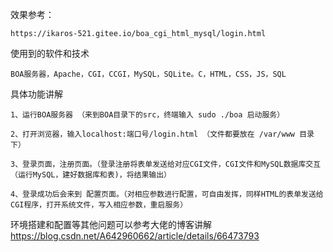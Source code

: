 效果参考：

    https://ikaros-521.gitee.io/boa_cgi_html_mysql/login.html

使用到的软件和技术

	BOA服务器，Apache，CGI，CCGI，MySQL，SQLite。C，HTML，CSS，JS，SQL
	
具体功能讲解

	1、运行BOA服务器 （来到BOA目录下的src，终端输入 sudo ./boa 启动服务）
	
	2、打开浏览器，输入localhost:端口号/login.html （文件都要放在 /var/www 目录下）
	
	3、登录页面，注册页面。（登录注册将表单发送给对应CGI文件，CGI文件和MySQL数据库交互（运行MySQL，建好数据库和表)，将结果输出）
	
	4、登录成功后会来到 配置页面。（对相应参数进行配置，可自由发挥，同样HTML的表单发送给CGI程序，打开系统文件，写入相应参数，重启服务）
	
环境搭建和配置等其他问题可以参考大佬的博客讲解  https://blog.csdn.net/A642960662/article/details/66473793
